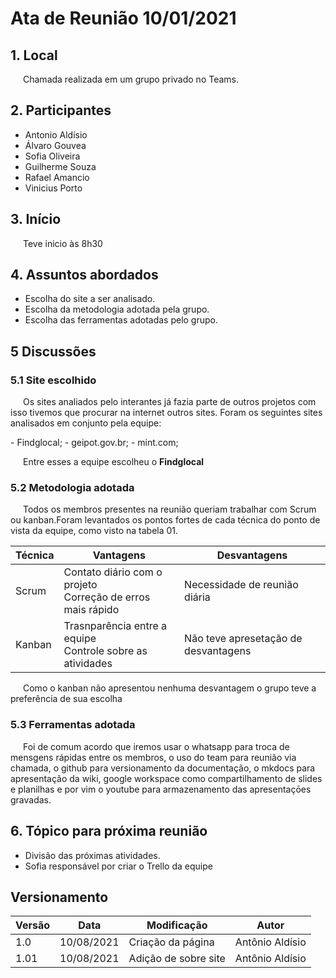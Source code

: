 # Ata de Reunião 10/01/2021

## 1. Local
<p style="text-indent: 20px; align = "justify">
Chamada realizada em um grupo privado no Teams.
</p>


## 2. Participantes
- Antonio Aldísio
- Álvaro  Gouvea 
- Sofia  Oliveira
- Guilherme  Souza
- Rafael  Amancio
- Vinicius Porto


## 3. Início
<p style="text-indent: 20px; align = "justify">
Teve inicio às 8h30
</p>

## 4. Assuntos abordados

- Escolha do site a ser analisado.
- Escolha da metodologia adotada pela grupo.
- Escolha das ferramentas adotadas pelo grupo.

## 5 Discussões

### 5.1 Site escolhido
<p style="text-indent: 20px; align = "justify">
Os sites analiados pelo interantes já fazia parte de outros projetos com isso tivemos que procurar na internet outros sites. Foram os seguintes sites analisados em conjunto pela equipe:
</p>
- Findglocal;
- geipot.gov.br;
- mint.com;
<p style="text-indent: 20px; align = "justify">
Entre esses a equipe escolheu o <strong>Findglocal</strong>
</p>

### 5.2 Metodologia adotada

<p style="text-indent: 20px; align = "justify">
Todos os membros presentes na reunião queriam trabalhar com Scrum ou kanban.Foram levantados os pontos fortes de cada técnica do ponto de vista da equipe, como visto na tabela 01.
</p>

| Técnica | Vantagens | Desvantagens |
|--|--|--|
| Scrum | Contato diário com o projeto <br> Correção de erros mais rápido | Necessidade de reunião diária| 
| Kanban | Trasnparência entre a equipe <br> Controle sobre as atividades | Não teve apresetação de desvantagens |

<p style="text-indent: 20px; align = "justify">
Como o kanban não apresentou nenhuma desvantagem o grupo teve a preferência de sua escolha
</p>


### 5.3 Ferramentas adotada
<p style="text-indent: 20px; align = "justify"> Foi de comum acordo que iremos usar o whatsapp para troca de mensgens rápidas entre os membros, o uso do team para reunião via chamada, o github para versionamento da documentação, o mkdocs para apresentação da wiki, google workspace como compartilhamento de slides e planilhas e por vim o youtube para armazenamento das apresentaçōes gravadas. </p>





## 6. Tópico para próxima reunião
- Divisão das próximas atividades.
- Sofia responsável por criar o Trello da equipe


## Versionamento
<center>

| Versão | Data | Modificação | Autor |
|--|--|--|--|
| 1.0  | 10/08/2021 | Criação da página| Antônio Aldísio |
| 1.01  | 10/08/2021 | Adição de sobre site | Antônio Aldísio |

</center>
